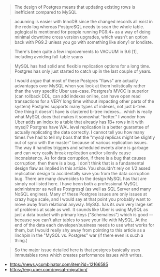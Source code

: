> The design of Postgres means that updating existing rows is inefficient compared to MySQL

> acuuming is easier with InnoDB since the changed records all exist in the redo log whereas PostgreSQL needs to scan the whole table. pglogical is mentioned for people running PG9.4+ as a way of doing minimal downtime cross version upgrades, which wasn't an option back with PG9.2 unless you go with something like slony1 or londiste.

> There's been quite a few improvements to VACUUM in 9.6 [1], including avoiding full-table scans

> MySQL has had solid and flexible replication options for a long time. Postgres has only just started to catch up in the last couple of years.

> I would argue that most of these Postgres "flaws" are actually advantages over MySQL when you look at them holistically rather than the very specific Uber use-case.
> Postgres's MVCC is superior (can rollback DDL, can add indexes online, can have open read transactions for a VERY long time without impacting other parts of the system)
> Postgres supports many types of indexes, not just b-tree. One thing it doesn't have is clustered b-tree indexes... which is really what MySQL does that makes it somewhat "better." I wonder how Uber adds an index to a table that already has 1B+ rows in it with mysql?
> Postgres have WAL level replication is a better guarantee of actually replicating the data correctly. I cannot tell you how many times I've had to tell my boss that the "mysql replicas might be slightly out of sync with the master" because of various replication issues. The way it handles triggers and scheduled events alone is garbage and can very easily break replication and/or silently cause inconsistency.
> As for data corruption, if there is a bug that causes corruption, then there is a bug. I don't think that is a fundamental design flaw as implied in this article. You shouldn't rely on 1/2 assed replication design to accidentally save you from the data corruption bug. There are many downsides to the design MySQL has that are simply not listed here.
> I have been both a professional MySQL administrator as well as Postgresql (as well as SQL Server and many NoSQL engines). Many of these Postgres issues are only issues at crazy huge scale, and I would say at that point you probably want to move away from relational anyway. MySQL has its own very large set of problems at scale as well.
> It sounds like Uber is using MySQL as just a data bucket with primary keys ("Schemaless") which is good -- because you can't alter tables to save your life with MySQL.
> At the end of the data each developer/business needs to use what works for them, but I would really shy away from pointing to this article as a linchpin in the "MySQL vs. Postgres" war (if there even is such a thing.)

> So the major issue detailed here is that postgres basically uses immutables rows which creates performance issues with writes.

- https://news.ycombinator.com/item?id=12166585
- https://eng.uber.com/mysql-migration/
